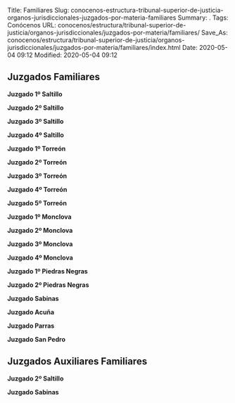 Title: Familiares
Slug: conocenos-estructura-tribunal-superior-de-justicia-organos-jurisdiccionales-juzgados-por-materia-familiares
Summary: .
Tags: Conócenos
URL: conocenos/estructura/tribunal-superior-de-justicia/organos-jurisdiccionales/juzgados-por-materia/familiares/
Save_As: conocenos/estructura/tribunal-superior-de-justicia/organos-jurisdiccionales/juzgados-por-materia/familiares/index.html
Date: 2020-05-04 09:12
Modified: 2020-05-04 09:12



## Juzgados Familiares

**Juzgado 1º Saltillo**

**Juzgado 2º Saltillo**

**Juzgado 3º Saltillo**

**Juzgado 4º Saltillo**

**Juzgado 1º Torreón**

**Juzgado 2º Torreón**

**Juzgado 3º Torreón**

**Juzgado 4º Torreón**

**Juzgado 5º Torreón**

**Juzgado 1º Monclova**

**Juzgado 2º Monclova**

**Juzgado 3º Monclova**

**Juzgado 4º Monclova**

**Juzgado 1º Piedras Negras**

**Juzgado 2º Piedras Negras**

**Juzgado Sabinas**

**Juzgado Acuña**

**Juzgado Parras**

**Juzgado San Pedro**

## Juzgados Auxiliares Familiares

**Juzgado 2º Saltillo**

**Juzgado Sabinas**



